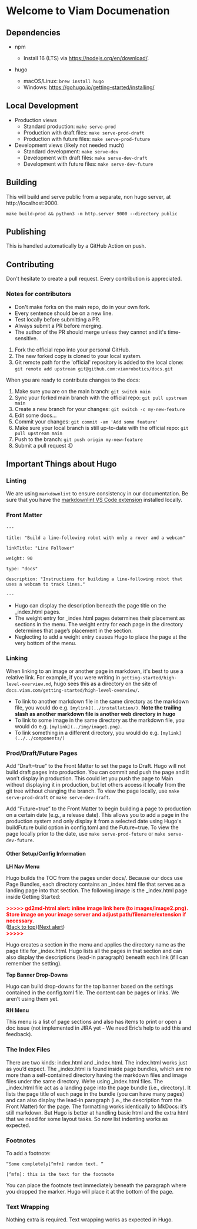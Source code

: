 # Welcome to Viam Documenation

## Dependencies

* npm
    * Install 16 (LTS) via https://nodejs.org/en/download/.

* hugo
    * macOS/Linux: `brew install hugo`
    * Windows: https://gohugo.io/getting-started/installing/

## Local Development

* Production views
    * Standard production: `make serve-prod`
    * Production with draft files: `make serve-prod-draft`
    * Production with future files: `make serve-prod-future`
* Development views (likely not needed much)
    * Standard development: `make serve-dev`
    * Development with draft files: `make serve-dev-draft`
    * Development with future files: `make serve-dev-future`

## Building

This will build and serve public from a separate, non hugo server, at http://localhost:9000.

`make build-prod && python3 -m http.server 9000 --directory public`

## Publishing

This is handled automatically by a GitHub Action on push.

## Contributing
Don't hesitate to create a pull request. Every contribution is appreciated.

### Notes for contributors
- Don't make forks on the main repo, do in your own fork.
- Every sentence should be on a new line.
- Test locally before submitting a PR.
- Always submit a PR before merging.
- The author of the PR should merge unless they cannot and it's time-sensitive.

1. Fork the official repo into your personal GitHub.
2. The new forked copy is cloned to your local system.
3. Git remote path for the 'official' repository is added to the local clone: ```git remote add upstream git@github.com:viamrobotics/docs.git```

When you are ready to contribute changes to the docs:

1. Make sure you are on the main branch: ```git switch main```
2. Sync your forked main branch with the official repo: ```git pull upstream main```
3. Create a new branch for your changes: ```git switch -c my-new-feature```
4. Edit some docs...
5. Commit your changes: ```git commit -am 'Add some feature'```
6. Make sure your local branch is still up-to-date with the official repo: ```git pull upstream main```
7. Push to the branch: ````git push origin my-new-feature````
8. Submit a pull request :D

## Important Things about Hugo

### Linting

We are using `markdownlint` to ensure consistency in our documentation.
Be sure that you have the [markdownlint VS Code extension](https://marketplace.visualstudio.com/items?itemName=DavidAnson.vscode-markdownlint) installed locally. 

### Front Matter

```
---

title: "Build a line-following robot with only a rover and a webcam"

linkTitle: "Line Follower"

weight: 90

type: "docs"

description: "Instructions for building a line-following robot that uses a webcam to track lines."

---
```

* Hugo can display the description beneath the page title on the _index.html pages.
* The weight entry for  _index.html pages determines their placement as sections in the menu. The weight entry for each page in the directory determines that page’s placement in the section.
* Neglecting to add a weight entry causes Hugo to place the page at the very bottom of the menu. 

### Linking

When linking to an image or another page in markdown, it's best to use a relative link. For example, if you were writing in `getting-started/high-level-overview.md`, hugo sees this as a directory on the site of `docs.viam.com/getting-started/high-level-overview/`.

* To link to another markdown file in the same directory as the markdown file, you would do e.g. `[mylink](../installation/)`. **Note the trailing slash as another markdown file is another web directory in hugo** 
* To link to some image in the same directory as the markdown file, you would do e.g. `[mylink](../img/image1.png)`.
* To link something in a different directory, you would do e.g. `[mylink](../../components/)`

### Prod/Draft/Future Pages

Add “Draft=true” to the Front Matter to set the page to Draft. Hugo will not build draft pages into production. You can commit and push the page and it won’t display in production. This could let you push the page to Main without displaying it in production, but let others access it locally from the git tree without changing the branch. To view the page locally, use `make serve-prod-draft` or `make serve-dev-draft`.

Add “Future=true” to the Front Matter to begin building a page to production on a certain date (e.g., a release date). This allows you to add a page in the production system and only display it from a selected date using Hugo's buildFuture build option in config.toml and the Future=true. To view the page locally prior to the date, use `make serve-prod-future` or `make serve-dev-future`.

#### Other Setup/Config Information

**LH Nav Menu**

Hugo builds the TOC from the pages under docs/. Because our docs use Page Bundles, each directory contains an _index.html file that serves as a landing page into that section. The following image is the _index.html page inside Getting Started:
<p id="gdcalert2" ><span style="color: red; font-weight: bold">>>>>>  gd2md-html alert: inline image link here (to images/image2.png). Store image on your image server and adjust path/filename/extension if necessary. </span><br>(<a href="#">Back to top</a>)(<a href="#gdcalert3">Next alert</a>)<br><span style="color: red; font-weight: bold">>>>>> </span></p>

Hugo creates a section in the menu and applies the directory name as the page title for _index.html. Hugo lists all the pages in that section and can also display the descriptions (lead-in paragraph) beneath each link (if I can remember the setting).


**Top Banner Drop-Downs**

Hugo can build drop-downs for the top banner based on the settings contained in the config.toml file. The content can be pages or links. We aren’t using them yet.

**RH Menu**

This menu is a list of page sections and also has items to print or open a doc issue (not implemented in JIRA yet - We need Eric’s help to add this and feedback).


### The Index Files

There are two kinds: index.html and _index.html. The index.html works just as you’d expect. The _index.html is found inside page bundles, which are no more than a self-contained directory having the markdown files and image files under the same directory. We’re using _index.html files.
The _index.html file act as a landing page into the page bundle (i.e., directory). It lists the page title of each page in the bundle (you can have many pages) and can also display the lead-in paragraph (i.e., the description from the Front Matter) for the page.
The formatting works identically to MkDocs: it’s still markdown. But Hugo is better at handling basic html and the extra html that we need for some layout tasks. So now list indenting works as expected.


### Footnotes

To add a footnote:

```
“Some completely[^mfn] random text. “

[^mfn]: this is the text for the footnote
```

You can place the footnote text immediately beneath the paragraph where you dropped the marker. Hugo will place it at the bottom of the page.


### Text Wrapping

Nothing extra is required. Text wrapping works as expected in Hugo.

